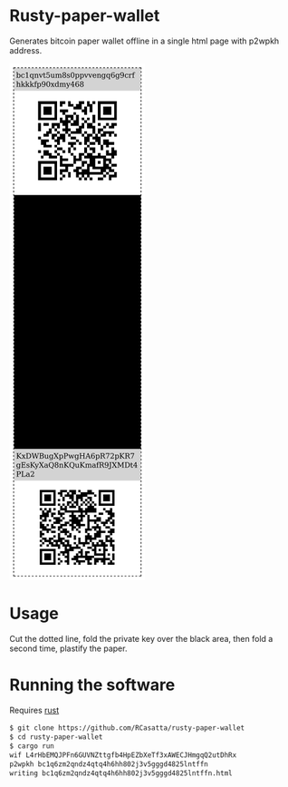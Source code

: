 # Rusty-paper-wallet

Generates bitcoin paper wallet offline in a single html page with p2wpkh address.

![paper-wallet](rusty-paper-wallet-example.png)

# Usage

Cut the dotted line, fold the private key over the black area, then fold a second time, plastify the paper.

# Running the software

Requires [rust](https://www.rust-lang.org/)

```
$ git clone https://github.com/RCasatta/rusty-paper-wallet
$ cd rusty-paper-wallet
$ cargo run
wif L4rHbEMQJPFn6GUVNZttgfb4HpEZbXeTf3xAWECJHmgqQ2utDhRx
p2wpkh bc1q6zm2qndz4qtq4h6hh802j3v5gggd4825lntffn
writing bc1q6zm2qndz4qtq4h6hh802j3v5gggd4825lntffn.html

```